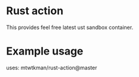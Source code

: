 # Rust action
This provides feel free latest ust sandbox container.

# Example usage
uses: mtwtkman/rust-action@master
